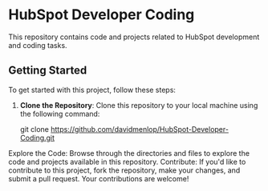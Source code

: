 # HubSpot Developer Coding

This repository contains code and projects related to HubSpot development and coding tasks.

## Getting Started

To get started with this project, follow these steps:

1. **Clone the Repository**: Clone this repository to your local machine using the following command:
   
   git clone https://github.com/davidmenlop/HubSpot-Developer-Coding.git

Explore the Code: Browse through the directories and files to explore the code and projects available in this repository.
Contribute: If you'd like to contribute to this project, fork the repository, make your changes, and submit a pull request. Your contributions are welcome!
